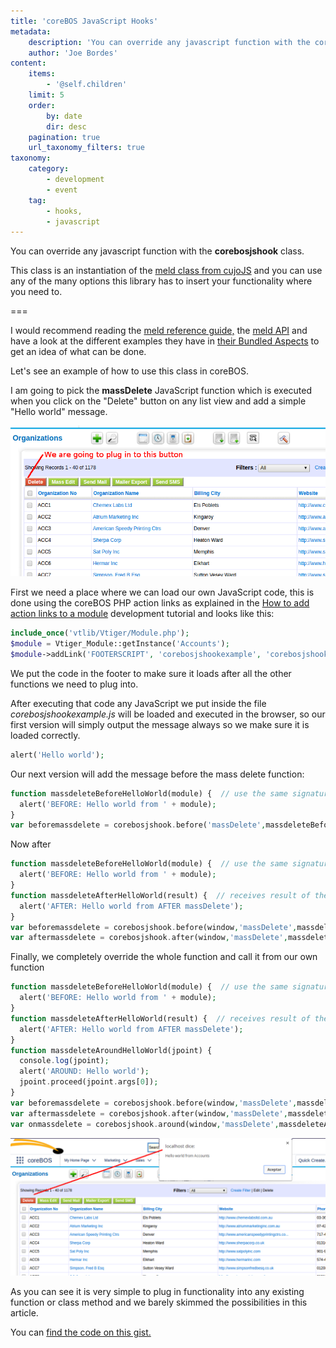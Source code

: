 ```yaml
---
title: 'coreBOS JavaScript Hooks'
metadata:
    description: 'You can override any javascript function with the corebosjshook class.'
    author: 'Joe Bordes'
content:
    items:
        - '@self.children'
    limit: 5
    order:
        by: date
        dir: desc
    pagination: true
    url_taxonomy_filters: true
taxonomy:
    category:
        - development
        - event
    tag:
        - hooks,
        - javascript
---
```


You can override any javascript function with the **corebosjshook** class.

This class is an instantiation of the [meld class from cujoJS](https://github.com/cujojs/meld) and you can use any of the many options this library has to insert your functionality where you need to.

===

I would recommend reading the [meld reference guide,](https://github.com/cujojs/meld/blob/master/docs/reference.md) the [meld API](https://github.com/cujojs/meld/blob/master/docs/api.md) and have a look at the different examples they have in [their Bundled Aspects](https://github.com/cujojs/meld/blob/master/docs/aspects.md) to get an idea of what can be done. 

Let's see an example of how to use this class in coreBOS.

I am going to pick the **massDelete** JavaScript function which is executed when you click on the "Delete" button on any list view and add a simple "Hello world" message.

![](massdelete.png?width=100%)

First we need a place where we can load our own JavaScript code, this is done using the coreBOS PHP action links as explained in the [How to add action links to a module](../../04.development_framework/11.develtutorials/18.add_actions) development tutorial and looks like this:

```php 
include_once('vtlib/Vtiger/Module.php');
$module = Vtiger_Module::getInstance('Accounts');
$module->addLink('FOOTERSCRIPT', 'corebosjshookexample', 'corebosjshookexample.js', '', 1, null, TRUE);
```

<div class="notices blue">
We put the code in the footer to make sure it loads after all the other functions we need to plug into.
</div>

After executing that code any JavaScript we put inside the file *corebosjshookexample.js* will be loaded and executed in the browser, so our first version will simply output the message always so we make sure it is loaded correctly.

```php
alert('Hello world');
```

Our next version will add the message before the mass delete function:

```php 
function massdeleteBeforeHelloWorld(module) {  // use the same signature as the function we override
  alert('BEFORE: Hello world from ' + module);
}
var beforemassdelete = corebosjshook.before('massDelete',massdeleteBeforeHelloWorld);
```
Now after

```php
function massdeleteBeforeHelloWorld(module) {  // use the same signature as the function we override
  alert('BEFORE: Hello world from ' + module);
}
function massdeleteAfterHelloWorld(result) {  // receives result of the massdelete function
  alert('AFTER: Hello world from AFTER massDelete');
}
var beforemassdelete = corebosjshook.before(window,'massDelete',massdeleteBeforeHelloWorld);
var aftermassdelete = corebosjshook.after(window,'massDelete',massdeleteAfterHelloWorld);
```
Finally, we completely override the whole function and call it from our own function

```php 
function massdeleteBeforeHelloWorld(module) {  // use the same signature as the function we override
  alert('BEFORE: Hello world from ' + module);
}
function massdeleteAfterHelloWorld(result) {  // receives result of the massdelete function
  alert('AFTER: Hello world from AFTER massDelete');
}
function massdeleteAroundHelloWorld(jpoint) {
  console.log(jpoint);
  alert('AROUND: Hello world');
  jpoint.proceed(jpoint.args[0]);
}
var beforemassdelete = corebosjshook.before(window,'massDelete',massdeleteBeforeHelloWorld);
var aftermassdelete = corebosjshook.after(window,'massDelete',massdeleteAfterHelloWorld);
var onmassdelete = corebosjshook.around(window,'massDelete',massdeleteAroundHelloWorld);
```
![](massdeletebefore.png?width=100%)

As you can see it is very simple to plug in functionality into any existing function or class method and we barely skimmed the possibilities in this article.

You can [find the code on this gist.](https://gist.github.com/joebordes/bb2e74f5dcedfa247451e378730438bc) 













